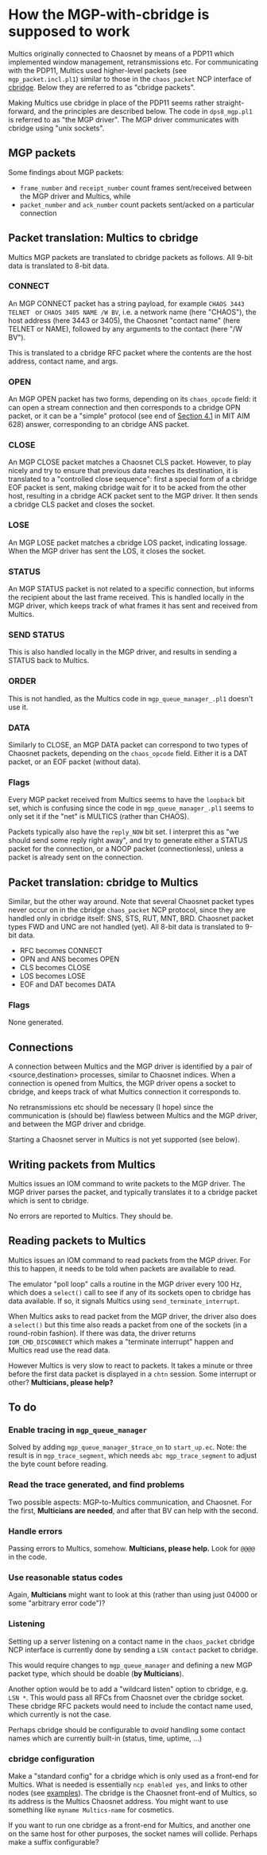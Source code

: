 
<!-- SPDX-License-Identifier: LicenseRef-CF-GAL -->
<!-- SPDX-FileCopyrightText: 2024 The DPS8M Development Team -->
<!-- scspell-id: 5d4185d0-fefd-11ed-b27a-80ee73e9b8e7 -->

<!-- pagebreak -->

# How the MGP-with-cbridge is supposed to work

Multics originally connected to Chaosnet by means of a PDP11 which implemented window management, retransmissions etc. For communicating with the PDP11, Multics used higher-level packets (see `mgp_packet.incl.pl1`) similar to those in the `chaos_packet` NCP interface of [cbridge](https://github.com/bictorv/chaosnet-bridge/blob/master/NCP.md#chaos_packet). Below they are referred to as "cbridge packets".

Making Multics use cbridge in place of the PDP11 seems rather straight-forward, and the principles are described below. The code in `dps8_mgp.pl1` is referred to as "the MGP driver". The MGP driver communicates with cbridge using "unix sockets".

## MGP packets
Some findings about MGP packets:

  - `frame_number` and `receipt_number` count frames sent/received between the MGP driver and Multics, while
  - `packet_number` and `ack_number` count packets sent/acked on a particular connection

## Packet translation: Multics to cbridge

Multics MGP packets are translated to cbridge packets as follows.
All 9-bit data is translated to 8-bit data.

### CONNECT
An MGP CONNECT packet has a string payload, for example `CHAOS 3443 TELNET ` or `CHAOS 3405 NAME /W BV`, i.e. a network name (here "CHAOS"), the host address (here 3443 or 3405), the Chaosnet "contact name" (here TELNET or NAME), followed by any arguments to the contact (here "/W BV").

This is translated to a cbridge RFC packet where the contents are the host address, contact name, and args.

### OPEN
An MGP OPEN packet has two forms, depending on its `chaos_opcode` field: it can open a stream connection and then corresponds to a cbridge OPN packet, or it can be a "simple" protocol (see end of [Section 4.1](https://chaosnet.net/amber.html#Connection-Establishment) in MIT AIM 628) answer, corresponding to an cbridge ANS packet.

### CLOSE
An MGP CLOSE packet matches a Chaosnet CLS packet. However, to play nicely and try to ensure that previous data reaches its destination, it is translated to a "controlled close sequence": first a special form of a cbridge EOF packet is sent, making cbridge wait for it to be acked from the other host, resulting in a cbridge ACK packet sent to the MGP driver. It then sends a cbridge CLS packet and closes the socket.

### LOSE
An MGP LOSE packet matches a cbridge LOS packet, indicating lossage. When the MGP driver has sent the LOS, it closes the socket.

### STATUS
An MGP STATUS packet is not related to a specific connection, but informs the recipient about the last frame received. This is handled locally in the MGP driver, which keeps track of what frames it has sent and received from Multics.

### SEND STATUS
This is also handled locally in the MGP driver, and results in sending a STATUS back to Multics.

### ORDER
This is not handled, as the Multics code in `mgp_queue_manager_.pl1` doesn't use it.

### DATA
Similarly to CLOSE, an MGP DATA packet can correspond to two types of Chaosnet packets, depending on the `chaos_opcode` field. Either it is a DAT packet, or an EOF packet (without data).

### Flags
Every MGP packet received from Multics seems to have the `loopback` bit set, which is confusing since the code in `mgp_queue_manager_.pl1` seems to only set it if the "net" is MULTICS (rather than CHAOS).

Packets typically also have the `reply_NOW` bit set. I interpret this as "we should send some reply right away", and try to generate either a STATUS packet for the connection, or a NOOP packet (connectionless), unless a packet is already sent on the connection.

## Packet translation: cbridge to Multics

Similar, but the other way around. Note that several Chaosnet packet types never occur on in the cbridge `chaos_packet` NCP protocol, since they are handled only in cbridge itself: SNS, STS, RUT, MNT, BRD. Chaosnet packet types FWD and UNC are not handled (yet).
All 8-bit data is translated to 9-bit data.

  - RFC becomes CONNECT
  - OPN and ANS becomes OPEN
  - CLS becomes CLOSE
  - LOS becomes LOSE
  - EOF and DAT becomes DATA

### Flags
None generated.

## Connections

A connection between Multics and the MGP driver is identified by a pair of <source,destination> processes, similar to Chaosnet indices. When a connection is opened from Multics, the MGP driver opens a socket to cbridge, and keeps track of what Multics connection it corresponds to.

No retransmissions etc should be necessary (I hope) since the communication is (should be) flawless between Multics and the MGP driver, and between the MGP driver and cbridge.

Starting a Chaosnet server in Multics is not yet supported (see below).

## Writing packets from Multics

Multics issues an IOM command to write packets to the MGP driver. The MGP driver parses the packet, and typically translates it to a cbridge packet which is sent to cbridge.

No errors are reported to Multics. They should be.

## Reading packets to Multics

Multics issues an IOM command to read packets from the MGP driver. For this to happen, it needs to be told when packets are available to read.

The emulator "poll loop" calls a routine in the MGP driver every 100 Hz, which does a `select()` call to see if any of its sockets open to cbridge has data available. If so, it signals Multics using `send_terminate_interrupt`.

When Multics asks to read packet from the MGP driver, the driver also does a `select()` but this time also reads a packet from one of the sockets (in a round-robin fashion). If there was data, the driver returns `IOM_CMD_DISCONNECT` which makes a "terminate interrupt" happen and Multics read use the read data.

However Multics is very slow to react to packets. It takes a minute or three before the first data packet is displayed in a `chtn` session. Some interrupt or other? **Multicians, please help?**

## To do

### Enable tracing in `mgp_queue_manager`
Solved by adding `mgp_queue_manager_$trace_on` to `start_up.ec`.
Note: the result is in `mgp_trace_segment`, which needs `abc mgp_trace_segment` to adjust the byte count before reading.

### Read the trace generated, and find problems
Two possible aspects: MGP-to-Multics communication, and Chaosnet. For the first, **Multicians are needed**, and after that BV can help with the second.

### Handle errors
Passing errors to Multics, somehow. **Multicians, please help.** Look for `@@@@` in the code.

### Use reasonable status codes
Again, **Multicians** might want to look at this (rather than using just 04000 or some "arbitrary error code")?

### Listening
Setting up a server listening on a contact name in the `chaos_packet` cbridge NCP interface is currently done by sending a `LSN contact` packet to cbridge.

This would require changes to `mgp_queue_manager` and defining a new MGP packet type, which should be doable (**by Multicians**).

Another option would be to add a "wildcard listen" option to cbridge, e.g. `LSN *`. This would pass all RFCs from Chaosnet over the cbridge socket. These cbridge RFC packets would need to include the contact name used, which currently is not the case.

Perhaps cbridge should be configurable to *avoid* handling some contact names which are currently built-in (status, time, uptime, ...)

### cbridge configuration
Make a "standard config" for a cbridge which is only used as a front-end for Multics. What is needed is essentially `ncp enabled yes`, and links to other nodes (see [examples](https://github.com/bictorv/chaosnet-bridge/blob/master/EXAMPLES.md)). The cbridge is the Chaosnet front-end of Multics, so its address is the Multics Chaosnet address. You might want to use something like `myname Multics-name` for cosmetics.

If you want to run one cbridge as a front-end for Multics, and another one on the same host for other purposes, the socket names will collide. Perhaps make a suffix configurable?
